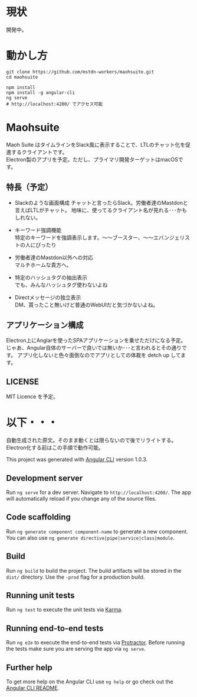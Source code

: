 # 現状
開発中。

# 動かし方
```
git clone https://github.com/mstdn-workers/maohsuite.git
cd maohsuite

npm install
npm install -g angular-cli
ng serve
# http://localhost:4200/ でアクセス可能
```

# Maohsuite

Maoh Suite はタイムラインをSlack風に表示することで、LTLのチャット化を促進するクライアントです。  
Electron製のアプリを予定。ただし、プライマリ開発ターゲットはmacOSです。

## 特長（予定）
* Slackのような画面構成
チャットと言ったらSlack。労働者達のMastdonと言えばLTLがチャット。
地味に、使ってるクライアント名が見れる･･･かもしれない。

* キーワード強調機能  
特定のキーワードを強調表示します。〜〜ブースター、〜〜エバンジェリストの人にぴったり

* 労働者達のMastdon以外への対応  
マルチホームな貴方へ。

* 特定のハッシュタグの抽出表示  
でも、みんなハッシュタグ使わないよね

* Directメッセージの独立表示  
DM、貰ったこと無いけど普通のWebUIだと気づかないよね。

## アプリケーション構成
Electron上にAnglarを使ったSPAアプリケーションを乗せただけになる予定。
じゃあ、Angular自体のサーバーで良いでは無いか･･･と言われるとその通りです。
アプリ化しないと色々面倒なのでアプリとしての体裁を detch up してます。

## LICENSE 
MIT Licence を予定。

# 以下・・・
自動生成された原文。そのまま動くとは限らないので後でリライトする。
Electron化する前はこの手順で動作可能。

This project was generated with [Angular CLI](https://github.com/angular/angular-cli) version 1.0.3.

## Development server

Run `ng serve` for a dev server. Navigate to `http://localhost:4200/`. The app will automatically reload if you change any of the source files.

## Code scaffolding

Run `ng generate component component-name` to generate a new component. You can also use `ng generate directive|pipe|service|class|module`.

## Build

Run `ng build` to build the project. The build artifacts will be stored in the `dist/` directory. Use the `-prod` flag for a production build.

## Running unit tests

Run `ng test` to execute the unit tests via [Karma](https://karma-runner.github.io).

## Running end-to-end tests

Run `ng e2e` to execute the end-to-end tests via [Protractor](http://www.protractortest.org/).
Before running the tests make sure you are serving the app via `ng serve`.

## Further help

To get more help on the Angular CLI use `ng help` or go check out the [Angular CLI README](https://github.com/angular/angular-cli/blob/master/README.md).

